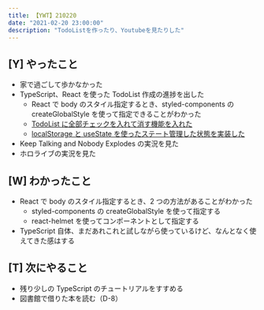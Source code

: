 ```yaml
---
title: 【YWT】210220
date: "2021-02-20 23:00:00"
description: "TodoListを作ったり、Youtubeを見たりした"
---
```


## [Y] やったこと

- 家で過ごして歩かなかった
- TypeScript、React を使った TodoList 作成の進捗を出した
  - React で body のスタイル指定するとき、styled-components の createGlobalStyle を使って指定できることがわかった
  - [TodoList に全部チェックを入れて消す機能を入れた](https://twitter.com/camomile_cafe/status/1363039777189031937?s=20)
  - [localStorage と useState を使ったステート管理した状態を実装した](https://twitter.com/camomile_cafe/status/1363118492501778435?s=20)
- Keep Talking and Nobody Explodes の実況を見た
- ホロライブの実況を見た

## [W] わかったこと

- React で body のスタイル指定するとき、2 つの方法があることがわかった
  - styled-components の createGlobalStyle を使って指定する
  - react-helmet を使ってコンポーネントとして指定する
- TypeScript 自体、まだあれこれと試しながら使っているけど、なんとなく使えてきた感はする

## [T] 次にやること

- 残り少しの TypeScript のチュートリアルをすすめる
- 図書館で借りた本を読む（D-8）
